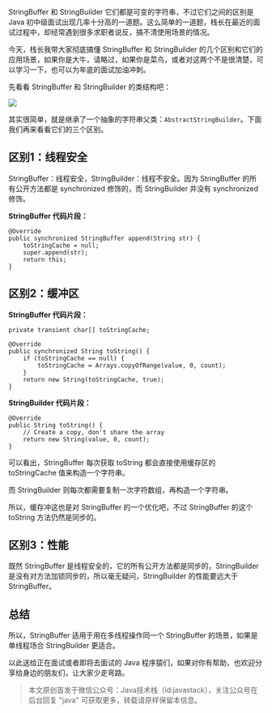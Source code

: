 
StringBuffer 和 StringBuilder 它们都是可变的字符串，不过它们之间的区别是 Java 初中级面试出现几率十分高的一道题。这么简单的一道题，栈长在最近的面试过程中，却经常遇到很多求职者说反，搞不清使用场景的情况。

今天，栈长我带大家彻底搞懂 StringBuffer 和 StringBuilder 的几个区别和它们的应用场景，如果你是大牛，请略过，如果你是菜鸟，或者对这两个不是很清楚，可以学习一下，也可以为年底的面试加油冲刺。

先看看 StringBuffer 和 StringBuilder 的类结构吧：

![](http://img.javastack.cn/18-12-29/23490736.jpg)

其实很简单，就是继承了一个抽象的字符串父类：`AbstractStringBuilder`。下面我们再来看看它们的三个区别。

## 区别1：线程安全

StringBuffer：线程安全，StringBuilder：线程不安全。因为 StringBuffer 的所有公开方法都是 synchronized 修饰的，而 StringBuilder 并没有 synchronized 修饰。

**StringBuffer 代码片段：**

```
@Override
public synchronized StringBuffer append(String str) {
    toStringCache = null;
    super.append(str);
    return this;
}
```

## 区别2：缓冲区

**StringBuffer 代码片段：**

```
private transient char[] toStringCache;

@Override
public synchronized String toString() {
    if (toStringCache == null) {
        toStringCache = Arrays.copyOfRange(value, 0, count);
    }
    return new String(toStringCache, true);
}
```

**StringBuilder 代码片段：**

```
@Override
public String toString() {
    // Create a copy, don't share the array
    return new String(value, 0, count);
}
```

可以看出，StringBuffer 每次获取 toString 都会直接使用缓存区的 toStringCache 值来构造一个字符串。

而 StringBuilder 则每次都需要复制一次字符数组，再构造一个字符串。

所以，缓存冲这也是对 StringBuffer 的一个优化吧，不过 StringBuffer 的这个toString 方法仍然是同步的。

## 区别3：性能

既然 StringBuffer 是线程安全的，它的所有公开方法都是同步的，StringBuilder 是没有对方法加锁同步的，所以毫无疑问，StringBuilder 的性能要远大于 StringBuffer。

## 总结

所以，StringBuffer 适用于用在多线程操作同一个 StringBuffer 的场景，如果是单线程场合 StringBuilder 更适合。

以此送给正在面试或者即将去面试的 Java 程序猿们，如果对你有帮助，也欢迎分享给身边的朋友们，让大家少走弯路。

> 本文原创首发于微信公众号：Java技术栈（id:javastack），关注公众号在后台回复 "java" 可获取更多，转载请原样保留本信息。
